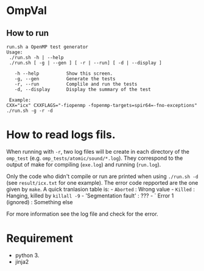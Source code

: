 # OmpVal

## How to run

```
run.sh a OpenMP test generator
Usage:
 ./run.sh -h | --help
 ./run.sh [ -g | --gen ] [ -r | --run] [ -d | --display ]

   -h --help          Show this screen.
   -g, --gen          Generate the tests
   -r, --run          Complile and run the tests
   -d, --display      Display the summary of the test

 Example:
CXX="icx" CXXFLAGS="-fiopenmp -fopenmp-targets=spir64=-fno-exceptions"  ./run.sh -g -r -d
 ```

# How to read logs fils.

When running with `-r`, two log files will be create in each directory of the `omp_test` (e.g. `omp_tests/atomic/sound/*.log`).
They correspond to the output of make for compiling (`exe.log`) and running (`run.log`).
 
Only the code who didn't compile or run are printed when using `./run.sh -d` (see `result/icx.txt` for one example).
The error code repported are the one given by `make`. A quick tranlasion table is:
    -  `Aborted` : Wrong value
    - `Killed` : Hanging, killed by `killall -9`
    - 'Segmentation  fault' : ???
    - ` Error 1 (ignored) : Something else

For more information see the log file and check for the error.

# Requirement
 - python 3.
 - jinja2

